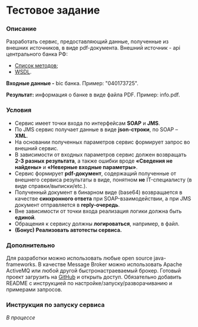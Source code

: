 Тестовое задание
=============================

### Описание

Разработать сервис, предоставляющий данные, полученные из внешних источников, в виде pdf-документа. Внешний источник - api центрального банка РФ:

- [Список методов](http://www.cbr.ru/development/WSCO/);
- [WSDL](http://www.cbr.ru/CreditInfoWebServ/CreditOrgInfo.asmx?WSDL).

**Входные данные -** bic банка. Пример: "040173725".

**Результат:** информация о банке в виде файла PDF. Пример: info.pdf.

### Условия

- Сервис имеет точки входа по интерфейсам **SOAP** и **JMS**.
- По JMS сервис получает данные в виде **json-строки**, по SOAP – **XML**.
- На основании полученных параметров сервис формирует запрос во внешний сервис.
- В зависимости от входных параметров сервис должен возвращать **2-3 разных результата**, а также ошибки вроде **«Сведения не найдены»** и **«Неверные входные параметры»**.
- Сервис формирует **pdf-документ**, содержащий полученные от внешнего сервиса результаты в виде, понятном **не** IT-специалисту (в виде справки/выписки/etc.).
- Полученный документ в бинарном виде (base64) возвращается в качестве **синхронного ответа** при SOAP-взаимодействии, а при JMS документ отправляется в **reply-очередь**.
- Вне зависимости от точки входа реализация логики должна быть **единой**.
- Обращения к сервису должны **логироваться**, например, в файл.
- **(Бонус) Реализовать автотесты сервиса.**

### Дополнительно

Для разработки можно использовать любые open source java-frameworks. В качестве Message Broker можно использовать Apache ActiveMQ или любой другой быстронастраеваемый брокер. Готовый проект загрузить на [GitHub](https://github.com) и открыть доступ. Обязательно добавить README с инструкцией по настройке/запуску/разворачиванию и примерами запросов.

### Инструкция по запуску сервиса

*В процессе*

